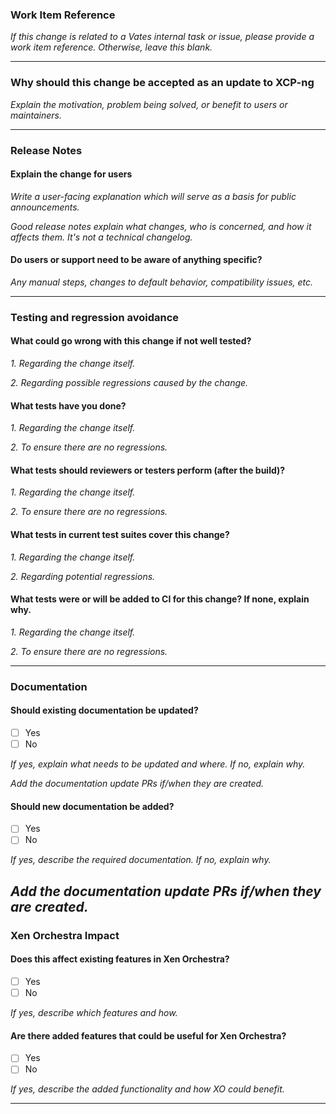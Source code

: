 ### Work Item Reference

_If this change is related to a Vates internal task or issue, please provide a work item reference. Otherwise, leave this blank._

---

### Why should this change be accepted as an update to XCP-ng

_Explain the motivation, problem being solved, or benefit to users or maintainers._

---

### Release Notes

#### Explain the change for users

_Write a user-facing explanation which will serve as a basis for public announcements._

_Good release notes explain what changes, who is concerned, and how it affects them. It's not a technical changelog._

#### Do users or support need to be aware of anything specific?

_Any manual steps, changes to default behavior, compatibility issues, etc._

---

### Testing and regression avoidance

#### What could go wrong with this change if not well tested?

_1. Regarding the change itself._

_2. Regarding possible regressions caused by the change._

#### What tests have you done?

_1. Regarding the change itself._

_2. To ensure there are no regressions._

#### What tests should reviewers or testers perform (after the build)?

_1. Regarding the change itself._

_2. To ensure there are no regressions._

#### What tests in current test suites cover this change?

_1. Regarding the change itself._

_2. Regarding potential regressions._

#### What tests were or will be added to CI for this change? If none, explain why.

_1. Regarding the change itself._

_2. To ensure there are no regressions._

---

### Documentation

#### Should existing documentation be updated?

- [ ] Yes
- [ ] No

_If yes, explain what needs to be updated and where. If no, explain why._

_Add the documentation update PRs if/when they are created._

#### Should new documentation be added?

- [ ] Yes
- [ ] No

_If yes, describe the required documentation. If no, explain why._

_Add the documentation update PRs if/when they are created._
---

### Xen Orchestra Impact

#### Does this affect existing features in Xen Orchestra?

- [ ] Yes
- [ ] No

_If yes, describe which features and how._

#### Are there added features that could be useful for Xen Orchestra?

- [ ] Yes
- [ ] No

_If yes, describe the added functionality and how XO could benefit._

---
